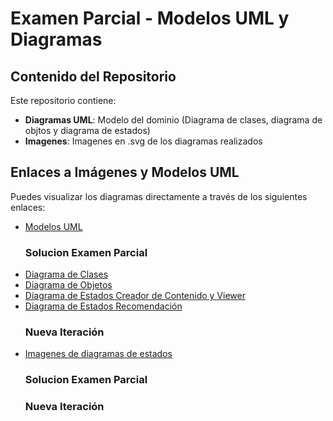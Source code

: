 # Examen Parcial - Modelos UML y Diagramas


## Contenido del Repositorio

Este repositorio contiene:

- **Diagramas UML**: Modelo del dominio (Diagrama de clases, diagrama de objtos y diagrama de estados)
- **Imagenes**: Imagenes en .svg de los diagramas realizados

## Enlaces a Imágenes y Modelos UML

Puedes visualizar los diagramas directamente a través de los siguientes enlaces:

- [Modelos UML](https://github.com/Ingenieria-Informatica-UNEATLANTICO/app-actividad-post-parcial-celiabecerril/tree/main/modelosUML)
    ### **Solucion Examen Parcial**
- [Diagrama de Clases](modelosUML/MdD1-Ddc.puml)
- [Diagrama de Objetos](modelosUML/MdD1-DdO.puml)
- [Diagrama de Estados Creador de Contenido y Viewer](modelosUML/MdD1-DdE-CreadorContenidoViewer.puml)
- [Diagrama de Estados Recomendación](modelosUML/MdD1-DdE-Recomendacion.puml)
    ### **Nueva Iteración**
- [Imagenes de diagramas de estados](https://github.com/Ingenieria-Informatica-UNEATLANTICO/app-actividad-post-parcial-celiabecerril/tree/main/images)
    ### **Solucion Examen Parcial**
    ### **Nueva Iteración**
